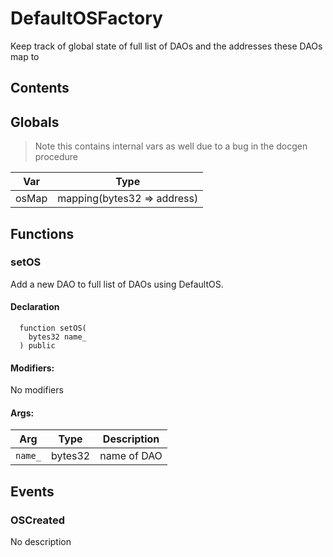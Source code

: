 # DefaultOSFactory


Keep track of global state of full list of DAOs and the addresses these DAOs map to


## Contents
<!-- START doctoc -->
<!-- END doctoc -->

## Globals

> Note this contains internal vars as well due to a bug in the docgen procedure

| Var | Type |
| --- | --- |
| osMap | mapping(bytes32 => address) |



## Functions

### setOS
Add a new DAO to full list of DAOs using DefaultOS. 



#### Declaration
```solidity
  function setOS(
    bytes32 name_
  ) public
```

#### Modifiers:
No modifiers

#### Args:
| Arg | Type | Description |
| --- | --- | --- |
|`name_` | bytes32 | name of DAO



## Events

### OSCreated
No description

  


